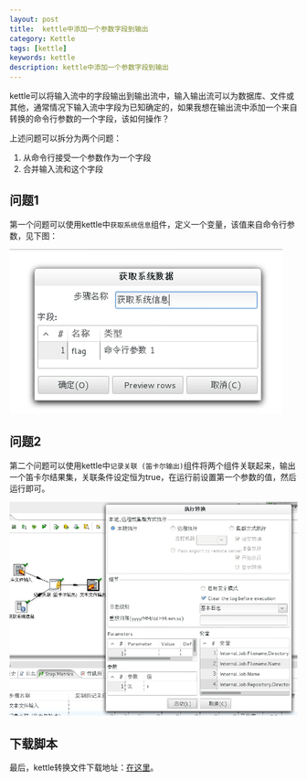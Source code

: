 ```yaml
---
layout: post
title:  kettle中添加一个参数字段到输出
category: Kettle
tags: [kettle]
keywords: kettle
description: kettle中添加一个参数字段到输出
---
```


kettle可以将输入流中的字段输出到输出流中，输入输出流可以为数据库、文件或其他，通常情况下输入流中字段为已知确定的，如果我想在输出流中添加一个来自转换的命令行参数的一个字段，该如何操作？


上述问题可以拆分为两个问题：

1. 从命令行接受一个参数作为一个字段
2. 合并输入流和这个字段

## 问题1

第一个问题可以使用kettle中`获取系统信息`组件，定义一个变量，该值来自命令行参数，见下图：

![get-a-field-from-paramter](/assets/images/2013/get-a-field-from-paramter.png)


## 问题2
第二个问题可以使用kettle中`记录关联 (笛卡尔输出)`组件将两个组件关联起来，输出一个笛卡尔结果集，关联条件设定恒为true，在运行前设置第一个参数的值，然后运行即可。

![run-kettle-for-join-two-inputs](/assets/images/2013/run-kettle-for-join-two-inputs.png)


## 下载脚本
最后，kettle转换文件下载地址：[在这里](/assets/images/2013/join-a-paramter-to-input-in-kettle.zip)。


